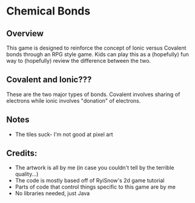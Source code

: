 # Chemical Bonds

## Overview
This game is designed to reinforce the concept of Ionic versus Covalent bonds through an
    RPG style game. Kids can play this as a (hopefully) fun way to (hopefully) review the
    difference between the two.

## Covalent and Ionic???
These are the two major types of bonds. Covalent involves sharing of electrons while ionic
    involves "donation" of electrons.
## Notes
* The tiles suck- I'm not good at pixel art
## Credits:
* The artwork is all by me (in case you couldn't tell by the terrible quality...)
* The code is mostly based off of RyiSnow's 2d game tutorial
* Parts of code that control things specific to this game are by me
* No libraries needed, just Java
